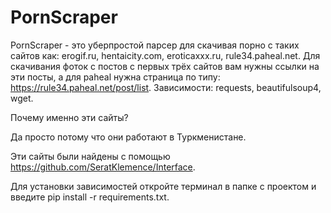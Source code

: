 # PornScraper
PornScraper - это уберпростой парсер для скачивая порно с таких сайтов как: erogif.ru, hentaicity.com, eroticaxxx.ru, rule34.paheal.net. Для скачивания фоток с постов с первых трёх сайтов вам нужны ссылки на эти посты, а для paheal нужна страница по типу: https://rule34.paheal.net/post/list.
Зависимости: requests, beautifulsoup4, wget.

Почему именно эти сайты?

Да просто потому что они работают в Туркменистане.

Эти сайты были найдены с помощью https://github.com/SeratKlemence/Interface.

Для установки зависимостей откройте терминал в папке с проектом и введите pip install -r requirements.txt.
